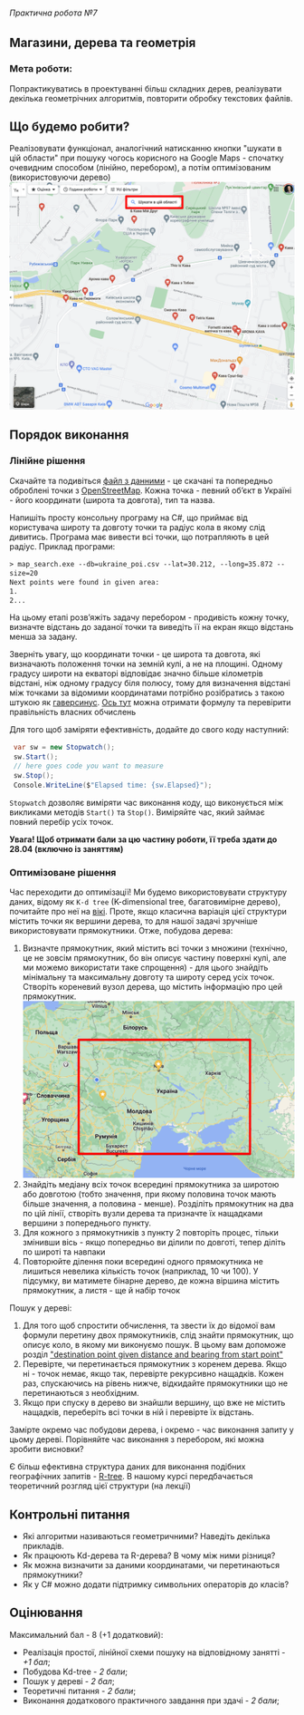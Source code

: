 ###### Практична робота №7
## Магазини, дерева та геометрія

### Мета роботи:
Попрактикуватись в проектуванні більш складних дерев, реалізувати декілька геометрічних алгоритмів, повторити обробку текстових файлів.

## Що будемо робити?
Реалізовувати функціонал, аналогічний натисканню кнопки "шукати в цій области" при пошуку чогось корисного на Google Maps - спочатку очевидним способом (лінійно, перебором), а потім оптимізованим (використовуючи дерево)
![](./../res/coffee.png)

## Порядок виконання
### Лінійне рішення

Скачайте та подивіться [файл з данними](./../res/ukraine_poi.csv) - це скачані та попередньо оброблені точки з [OpenStreetMap](https://www.openstreetmap.org/#map=6/48.537/31.168). Кожна точка - певний обʼєкт в Україні - його координати (широта та довгота), тип та назва.

Напишіть просту консольну програму на C#, що приймає від користувача широту та довготу точки та радіус кола в якому слід дивитись. Програма має вивести всі точки, що потрапляють в цей радіус. Приклад програми:
```
> map_search.exe --db=ukraine_poi.csv --lat=30.212, --long=35.872 --size=20
Next points were found in given area:
1.
2...
```
На цьому етапі розвʼяжіть задачу перебором - продивість кожну точку, визначте відстань до заданої точки та виведіть її на екран якщо відстань менша за задану.

Зверніть увагу, що координати точки - це широта та довгота, які визначають положення точки на земній кулі, а не на площині. Одному градусу широти на екваторі відповідає значно більше кілометрів відстані, ніж одному градусу біля полюсу, тому для визначення відстані між точками за відомими координатами потрібно розібратись з такою штукою як [гаверсинус](https://uk.wikipedia.org/wiki/%D0%A4%D0%BE%D1%80%D0%BC%D1%83%D0%BB%D0%B0_%D0%B3%D0%B0%D0%B2%D0%B5%D1%80%D1%81%D0%B8%D0%BD%D1%83%D1%81%D0%B0). [Ось тут](https://www.movable-type.co.uk/scripts/latlong.html) можна отримати формулу та перевірити правільність власних обчислень

Для того щоб заміряти ефективність, додайте до свого коду наступний:
```C#
 var sw = new Stopwatch();
 sw.Start();
 // here goes code you want to measure
 sw.Stop();
 Console.WriteLine($"Elapsed time: {sw.Elapsed}");
```
`Stopwatch` дозволяє виміряти час виконання коду, що виконується між викликами методів `Start()` та `Stop()`. Виміряйте час, який займає повний перебір усіх точок.

**Увага! Щоб отримати бали за цю частину роботи, її треба здати до 28.04 (включно із заняттям)**

### Оптимізоване рішення
Час переходити до оптимізації! Ми будемо використовувати структуру даних, відому як `K-d tree` (K-dimensional tree, багатовимірне дерево), почитайте про неї на [вікі](https://en.wikipedia.org/wiki/K-d_tree). Проте, якщо класична варіація цієї структури містить точки як вершини дерева, то для нашої задачі зручніше використовувати прямокутники. Отже, побудова дерева:

1. Визначте прямокутник, який містить всі точки з множини (технічно, це не зовсім прямокутник, бо він описує частину поверхні кулі, але ми можемо використати таке спрощення) - для цього знайдіть мінімальну та максимальну довготу та широту серед усіх точок. Створіть кореневий вузол дерева, що містить інформацію про цей прямокутник.
   ![](./../res/ukr_rectangle.png)
2. Знайдіть медіану всіх точок всередині прямокутника за широтою або довготою (тобто значення, при якому половина точок мають більше значення, а половина - менше). Розділіть прямокутник на два по цій лінії, створіть вузли дерева та призначте їх нащадками вершини з попереднього пункту.
3. Для кожного з прямокутників з пункту 2 повторіть процес, тільки змінивши вісь - якщо попередньо ви ділили по довготі, тепер діліть по широті та навпаки
4. Повторюйте ділення поки всередині одного прямокутника не лишиться невелика кількість точок (наприклад, 10 чи 100).
У підсумку, ви матимете бінарне дерево, де кожна віршина містить прямокутник, а листя - ще й набір точок

Пошук у дереві:
1. Для того щоб спростити обчислення, та звести їх до відомої вам формули перетину двох прямокутників, слід знайти прямокутник, що описує коло, в якому ми виконуємо пошук. В цьому вам допоможе розділ ["destination point given distance and bearing from start point"](https://www.movable-type.co.uk/scripts/latlong.html)
2. Перевірте, чи перетинається прямокутник з коренем дерева. Якщо ні - точок немає, якщо так, перевірте рекурсивно нащадків. Кожен раз, спускаючись на рівень нижче, відкидайте прямокутники що не перетинаються з необхідним.
3. Якщо при спуску в дерево ви знайшли вершину, що вже не містить нащадків, переберіть всі точки в ній і перевірте їх відстань.

Замірте окремо час побудови дерева, і окремо - час виконання запиту у цьому дереві. Порівняйте час виконання з перебором, які можна зробити висновки?

Є більш ефективна структура даних для виконання подібних географічних запитів - [R-tree](https://en.wikipedia.org/wiki/R-tree). В нашому курсі передбачається теоретичний розгляд цієї структури (на лекції)

## Контрольні питання
- Які алгоритми називаються геометричними? Наведіть декілька прикладів.
- Як працюють Kd-дерева та R-дерева? В чому між ними різниця?
- Як можна визначити за даними координатами, чи перетинаються прямокутники?
- Як у C# можно додати підтримку символьних операторів до класів?

## Оцінювання

Максимальний бал - 8 (+1 додатковий):
- Реалізація простої, лінійної схеми пошуку на відповідному занятті - _+1 бал_;
- Побудова Kd-tree - _2 бали_;
- Пошук у дереві - _2 бал_;
- Теоретичні питання - _2 бали_;
- Виконання додаткового практичного завдання при здачі - _2 бали_;

